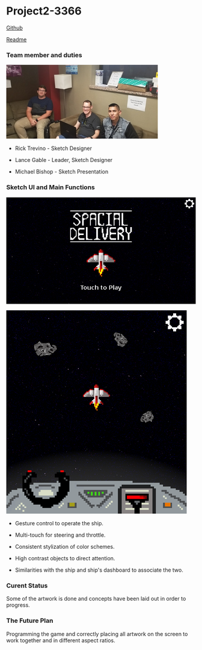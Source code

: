 # Project2-3366

[Github](https://github.com/The-Fireplace/P2.14)

[Readme](https://the-fireplace.github.io/P2.14)

### Team member and duties

![Group Photo](https://raw.githubusercontent.com/The-Fireplace/P2.14/master/resources/group_photo.png)

- Rick Trevino - Sketch Designer

- Lance Gable - Leader, Sketch Designer

- Michael Bishop - Sketch Presentation 

### Sketch UI and Main Functions

![Main Menu](https://raw.githubusercontent.com/The-Fireplace/P2.14/master/resources/menu%20sketch.png)

![In game](https://raw.githubusercontent.com/The-Fireplace/P2.14/master/resources/sketch%20play.png)

- Gesture control to operate the ship.

- Multi-touch for steering and throttle.

- Consistent stylization of color schemes.

- High contrast objects to direct attention.

- Similarities with the ship and ship's dashboard to associate the two.

### Curent Status

Some of the artwork is done and concepts have been laid out in order to progress.

### The Future Plan

Programming the game and correctly placing all artwork on the screen to work together and in different aspect ratios.